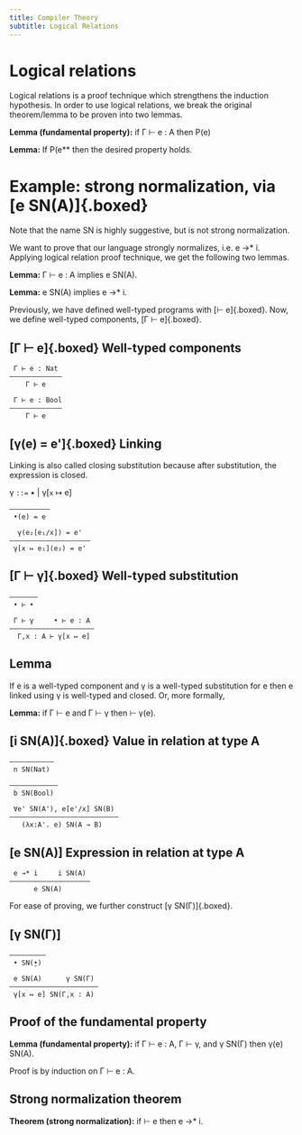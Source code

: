 ```yaml
---
title: Compiler Theory
subtitle: Logical Relations
---
```


# Logical relations
Logical relations is a proof technique which strengthens the induction hypothesis. In order to use logical relations, we break the original theorem/lemma to be proven into two lemmas.

**Lemma (fundamental property):** if Γ ⊢ e : A then P(e)

**Lemma:** If P(e** then the desired property holds.

# Example: strong normalization, via [e SN(A)]{.boxed}
Note that the name SN is highly suggestive, but is not strong normalization.

We want to prove that our language strongly normalizes, i.e. e →* i. Applying logical relation proof technique, we get the following two lemmas.

**Lemma:** Γ ⊢ e : A implies e SN(A).

**Lemma:** e SN(A) implies e →* i.

Previously, we have defined well-typed programs with [⊢ e]{.boxed}. Now, we define well-typed components, [Γ ⊢ e]{.boxed}.

## [Γ ⊢ e]{.boxed} Well-typed components
```
 Γ ⊢ e : Nat
—————————————
    Γ ⊢ e
```
```
 Γ ⊢ e : Bool
—————————————
    Γ ⊢ e
```

## [γ(e) = e']{.boxed} Linking
Linking is also called closing substitution because after substitution, the expression is closed.

γ `::=` • | γ[`x` ↦ e]

```
——————————
 •(e) = e
```
```
  γ(e₂[e₁/x]) = e'
————————————————————
 γ[x ↦ e₁](e₂) = e'
```

## [Γ ⊢ γ]{.boxed} Well-typed substitution
```
———————
 • ⊢ •
```
```
 Γ ⊢ γ     • ⊢ e : A
—————————————————————
  Γ,x : A ⊢ γ[x ↦ e]
```

## Lemma
If e is a well-typed component and γ is a well-typed substitution for e then e linked using γ is well-typed and closed. Or, more formally,

**Lemma:** if Γ ⊢ e and Γ ⊢ γ then ⊢ γ(e).

## [i SN(A)]{.boxed} Value in relation at type A
```
———————————
 n SN(Nat)
```
```
————————————
 b SN(Bool)
```
```
 ∀e' SN(A'), e[e'/x] SN(B)
———————————————————————————
   (λx:A'. e) SN(A → B)
```

## [e SN(A)] Expression in relation at type A
```
 e →* i     i SN(A)
————————————————————
      e SN(A)
```

For ease of proving, we further construct [γ SN(Γ)]{.boxed}.

## [γ SN(Γ)]
```
—————————
 • SN(̱•)
```
```
 e SN(A)      γ SN(Γ)
——————————————————————
 γ[x ↦ e] SN(Γ,x : A)
```

## Proof of the fundamental property
**Lemma (fundamental property):** if Γ ⊢ e : A, Γ ⊢ γ, and γ SN(Γ) then γ(e) SN(A).

Proof is by induction on Γ ⊢ e : A.

## Strong normalization theorem
**Theorem (strong normalization):** if ⊢ e then e →* i.
